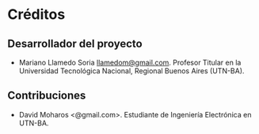 # Créditos

## Desarrollador del proyecto

* Mariano Llamedo Soria <llamedom@gmail.com>. Profesor Titular en la Universidad Tecnológica Nacional, Regional Buenos Aires (UTN-BA).

## Contribuciones

* David Moharos <@gmail.com>. Estudiante de Ingeniería Electrónica en UTN-BA.

